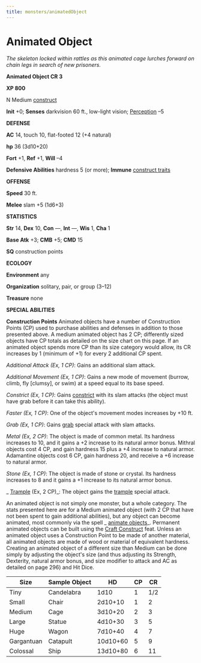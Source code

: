 ```yaml
---
title: monsters/animatedObject
---
```

# Animated Object

_The skeleton locked within rattles as this animated cage lurches forward on chain legs in search of new prisoners._

**Animated Object CR 3**

**XP 800**

N Medium [construct](creatureTypes.md#_construct)

**Init** +0; **Senses** darkvision 60 ft., low-light vision; [Perception](../skills/perception.md#_perception) –5

**DEFENSE**

**AC** 14, touch 10, flat-footed 12 (+4 natural)

**hp** 36 (3d10+20)

**Fort** +1, **Ref** +1, **Will** –4

**Defensive Abilities** hardness 5 (or more); **Immune** [construct traits](universalMonsterRules.md#_construct-traits)

**OFFENSE**

**Speed** 30 ft.

**Melee** slam +5 (1d6+3)

**STATISTICS**

**Str** 14, **Dex** 10, **Con** —, **Int** —, **Wis** 1, **Cha** 1

**Base Atk** +3; **CMB** +5; **CMD** 15

**SQ** construction points

**ECOLOGY**

**Environment** any

**Organization** solitary, pair, or group (3–12)

**Treasure** none

**SPECIAL ABILITIES**

**Construction Points** Animated objects have a number of Construction Points (CP) used to purchase abilities and defenses in addition to those presented above. A medium animated object has 2 CP; differently sized objects have CP totals as detailed on the size chart on this page. If an animated object spends more CP than its size category would allow, its CR increases by 1 (minimum of +1) for every 2 additional CP spent.

_Additional Attack (Ex, 1 CP)_: Gains an additional slam attack.

_Additional Movement (Ex, 1 CP)_: Gains a new mode of movement (burrow, climb, fly [clumsy], or swim) at a speed equal to its base speed.

_Constrict (Ex, 1 CP)_: Gains [constrict](universalMonsterRules.md#_constrict) with its slam attacks (the object must have grab before it can take this ability).

_Faster (Ex, 1 CP)_: One of the object's movement modes increases by +10 ft.

_Grab (Ex, 1 CP)_: Gains [grab](universalMonsterRules.md#_grab) special attack with slam attacks.

_Metal (Ex, 2 CP)_: The object is made of common metal. Its hardness increases to 10, and it gains a +2 increase to its natural armor bonus. Mithral objects cost 4 CP, and gain hardness 15 plus a +4 increase to natural armor. Adamantine objects cost 6 CP, gain hardness 20, and receive a +6 increase to natural armor.

_Stone (Ex, 1 CP)_: The object is made of stone or crystal. Its hardness increases to 8 and it gains a +1 increase to its natural armor bonus.

_ [Trample](../feats.md#_trample) (Ex, 2 CP)_: The object gains the [trample](universalMonsterRules.md#_trample) special attack.

An animated object is not simply one monster, but a whole category. The stats presented here are for a Medium animated object (with 2 CP that have not been spent to gain additional abilities), but any object can become animated, most commonly via the spell _ [animate objects](../spells/animateObjects.md#_animate-objects)_. Permanent animated objects can be built using the [Craft Construct](monsterFeats.md#_craft-construct) feat. Unless an animated object uses a Construction Point to be made of another material, all animated objects are made of wood or material of equivalent hardness. Creating an animated object of a different size than Medium can be done simply by adjusting the object's size (and thus adjusting its Strength, Dexterity, natural armor bonus, and size modifier to attack and AC as detailed on page 296) and Hit Dice.

| Size | Sample Object | HD | CP | CR |
| --- | --- | --- | --- | --- |
| Tiny | Candelabra | 1d10 | 1 | 1/2 |
| Small | Chair | 2d10+10 | 1 | 2 |
| Medium | Cage | 3d10+20 | 2 | 3 |
| Large | Statue | 4d10+30 | 3 | 5 |
| Huge | Wagon | 7d10+40 | 4 | 7 |
| Gargantuan | Catapult | 10d10+60 | 5 | 9 |
| Colossal | Ship | 13d10+80 | 6 | 11 |

